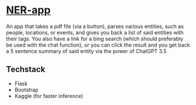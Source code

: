 # [NER-app](ner-app-wiki.azurewebsites.net)
An app that takes a pdf file (via a button), parses various entities, such as people, locations, or events, and gives you back a list of said entities with their tags.
You also have a link for a bing search (which should preferably be used with the chat function), or you can click the result and you get back a 5 sentence summary of said
entity via the power of ChatGPT 3.5

## Techstack
* Flask
* Bootstrap
* Kaggle (for faster inference)
